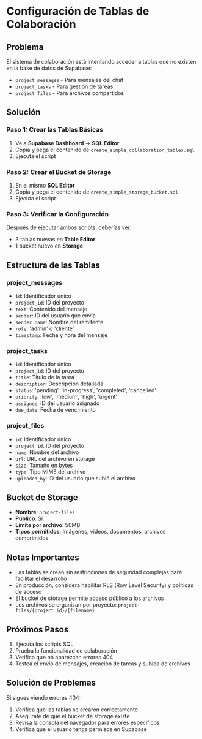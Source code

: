 # Configuración de Tablas de Colaboración

## Problema
El sistema de colaboración está intentando acceder a tablas que no existen en la base de datos de Supabase:
- `project_messages` - Para mensajes del chat
- `project_tasks` - Para gestión de tareas
- `project_files` - Para archivos compartidos

## Solución

### Paso 1: Crear las Tablas Básicas
1. Ve a **Supabase Dashboard** → **SQL Editor**
2. Copia y pega el contenido de `create_simple_collaboration_tables.sql`
3. Ejecuta el script

### Paso 2: Crear el Bucket de Storage
1. En el mismo **SQL Editor**
2. Copia y pega el contenido de `create_simple_storage_bucket.sql`
3. Ejecuta el script

### Paso 3: Verificar la Configuración
Después de ejecutar ambos scripts, deberías ver:
- 3 tablas nuevas en **Table Editor**
- 1 bucket nuevo en **Storage**

## Estructura de las Tablas

### project_messages
- `id`: Identificador único
- `project_id`: ID del proyecto
- `text`: Contenido del mensaje
- `sender`: ID del usuario que envía
- `sender_name`: Nombre del remitente
- `role`: 'admin' o 'cliente'
- `timestamp`: Fecha y hora del mensaje

### project_tasks
- `id`: Identificador único
- `project_id`: ID del proyecto
- `title`: Título de la tarea
- `description`: Descripción detallada
- `status`: 'pending', 'in-progress', 'completed', 'cancelled'
- `priority`: 'low', 'medium', 'high', 'urgent'
- `assignee`: ID del usuario asignado
- `due_date`: Fecha de vencimiento

### project_files
- `id`: Identificador único
- `project_id`: ID del proyecto
- `name`: Nombre del archivo
- `url`: URL del archivo en storage
- `size`: Tamaño en bytes
- `type`: Tipo MIME del archivo
- `uploaded_by`: ID del usuario que subió el archivo

## Bucket de Storage
- **Nombre**: `project-files`
- **Público**: Sí
- **Límite por archivo**: 50MB
- **Tipos permitidos**: Imágenes, videos, documentos, archivos comprimidos

## Notas Importantes
- Las tablas se crean sin restricciones de seguridad complejas para facilitar el desarrollo
- En producción, considera habilitar RLS (Row Level Security) y políticas de acceso
- El bucket de storage permite acceso público a los archivos
- Los archivos se organizan por proyecto: `project-files/{project_id}/{filename}`

## Próximos Pasos
1. Ejecuta los scripts SQL
2. Prueba la funcionalidad de colaboración
3. Verifica que no aparezcan errores 404
4. Testea el envío de mensajes, creación de tareas y subida de archivos

## Solución de Problemas
Si sigues viendo errores 404:
1. Verifica que las tablas se crearon correctamente
2. Asegúrate de que el bucket de storage existe
3. Revisa la consola del navegador para errores específicos
4. Verifica que el usuario tenga permisos en Supabase
